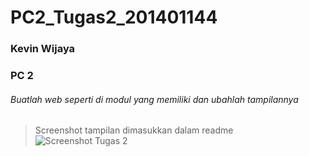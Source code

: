 # PC2_Tugas2_201401144
### Kevin Wijaya
### PC 2


###### Buatlah web seperti di modul yang memiliki dan ubahlah tampilannya 
> Screenshot tampilan dimasukkan dalam readme
![Screenshot Tugas 2](https://user-images.githubusercontent.com/74670022/196228716-4c35835d-c503-406f-8795-9401ceafbf63.jpg)

